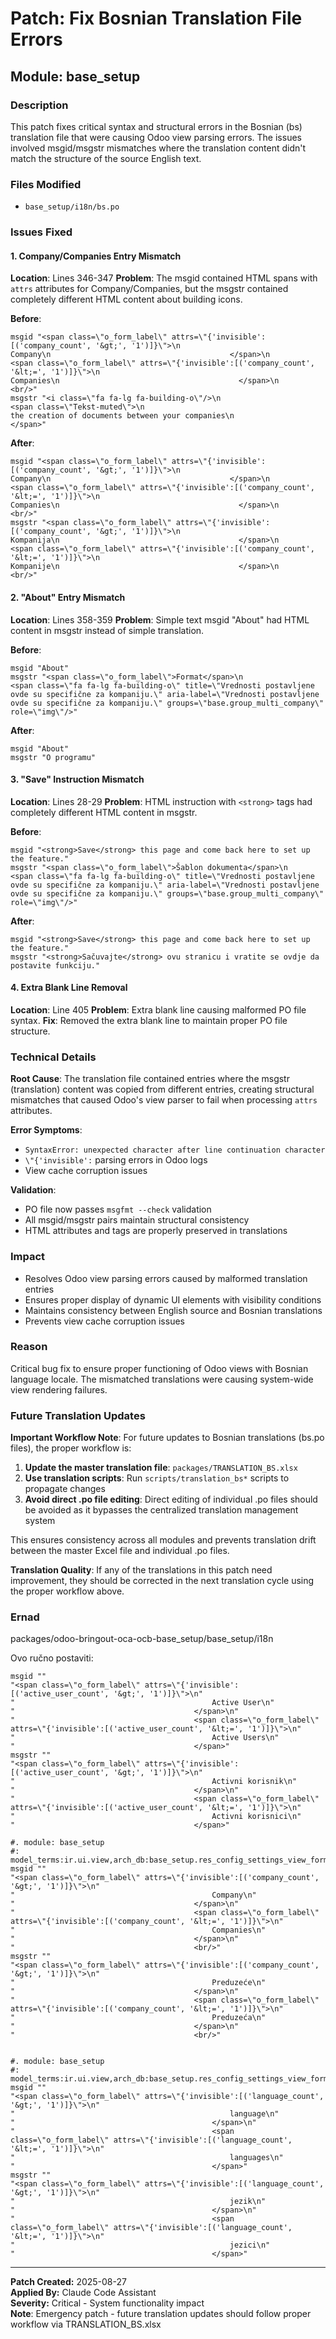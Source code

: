 # Patch: Fix Bosnian Translation File Errors

## Module: base_setup

### Description
This patch fixes critical syntax and structural errors in the Bosnian (bs) translation file that were causing Odoo view parsing errors. The issues involved msgid/msgstr mismatches where the translation content didn't match the structure of the source English text.

### Files Modified
- `base_setup/i18n/bs.po`

### Issues Fixed

#### 1. Company/Companies Entry Mismatch
**Location**: Lines 346-347
**Problem**: The msgid contained HTML spans with `attrs` attributes for Company/Companies, but the msgstr contained completely different HTML content about building icons.

**Before**:
```po
msgid "<span class=\"o_form_label\" attrs=\"{'invisible':[('company_count', '&gt;', '1')]}\">\n                                            Company\n                                        </span>\n                                        <span class=\"o_form_label\" attrs=\"{'invisible':[('company_count', '&lt;=', '1')]}\">\n                                            Companies\n                                        </span>\n                                        <br/>"
msgstr "<i class=\"fa fa-lg fa-building-o\"/>\n                                            <span class=\"Tekst-muted\">\n                                                the creation of documents between your companies\n                                            </span>"
```

**After**:
```po
msgid "<span class=\"o_form_label\" attrs=\"{'invisible':[('company_count', '&gt;', '1')]}\">\n                                            Company\n                                        </span>\n                                        <span class=\"o_form_label\" attrs=\"{'invisible':[('company_count', '&lt;=', '1')]}\">\n                                            Companies\n                                        </span>\n                                        <br/>"
msgstr "<span class=\"o_form_label\" attrs=\"{'invisible':[('company_count', '&gt;', '1')]}\">\n                                            Kompanija\n                                        </span>\n                                        <span class=\"o_form_label\" attrs=\"{'invisible':[('company_count', '&lt;=', '1')]}\">\n                                            Kompanije\n                                        </span>\n                                        <br/>"
```

#### 2. "About" Entry Mismatch
**Location**: Lines 358-359
**Problem**: Simple text msgid "About" had HTML content in msgstr instead of simple translation.

**Before**:
```po
msgid "About"
msgstr "<span class=\"o_form_label\">Format</span>\n                                        <span class=\"fa fa-lg fa-building-o\" title=\"Vrednosti postavljene ovde su specifične za kompaniju.\" aria-label=\"Vrednosti postavljene ovde su specifične za kompaniju.\" groups=\"base.group_multi_company\" role=\"img\"/>"
```

**After**:
```po
msgid "About"
msgstr "O programu"
```

#### 3. "Save" Instruction Mismatch
**Location**: Lines 28-29
**Problem**: HTML instruction with `<strong>` tags had completely different HTML content in msgstr.

**Before**:
```po
msgid "<strong>Save</strong> this page and come back here to set up the feature."
msgstr "<span class=\"o_form_label\">Šablon dokumenta</span>\n                                        <span class=\"fa fa-lg fa-building-o\" title=\"Vrednosti postavljene ovde su specifične za kompaniju.\" aria-label=\"Vrednosti postavljene ovde su specifične za kompaniju.\" groups=\"base.group_multi_company\" role=\"img\"/>"
```

**After**:
```po
msgid "<strong>Save</strong> this page and come back here to set up the feature."
msgstr "<strong>Sačuvajte</strong> ovu stranicu i vratite se ovdje da postavite funkciju."
```

#### 4. Extra Blank Line Removal
**Location**: Line 405
**Problem**: Extra blank line causing malformed PO file syntax.
**Fix**: Removed the extra blank line to maintain proper PO file structure.

### Technical Details

**Root Cause**: The translation file contained entries where the msgstr (translation) content was copied from different entries, creating structural mismatches that caused Odoo's view parser to fail when processing `attrs` attributes.

**Error Symptoms**:
- `SyntaxError: unexpected character after line continuation character`
- `\"{'invisible':` parsing errors in Odoo logs
- View cache corruption issues

**Validation**: 
- PO file now passes `msgfmt --check` validation
- All msgid/msgstr pairs maintain structural consistency
- HTML attributes and tags are properly preserved in translations

### Impact
- Resolves Odoo view parsing errors caused by malformed translation entries
- Ensures proper display of dynamic UI elements with visibility conditions
- Maintains consistency between English source and Bosnian translations
- Prevents view cache corruption issues

### Reason
Critical bug fix to ensure proper functioning of Odoo views with Bosnian language locale. The mismatched translations were causing system-wide view rendering failures.

### Future Translation Updates

**Important Workflow Note**: 
For future updates to Bosnian translations (bs.po files), the proper workflow is:

1. **Update the master translation file**: `packages/TRANSLATION_BS.xlsx`
2. **Use translation scripts**: Run `scripts/translation_bs*` scripts to propagate changes
3. **Avoid direct .po file editing**: Direct editing of individual .po files should be avoided as it bypasses the centralized translation management system

This ensures consistency across all modules and prevents translation drift between the master Excel file and individual .po files.

**Translation Quality**: If any of the translations in this patch need improvement, they should be corrected in the next translation cycle using the proper workflow above.


### Ernad

packages/odoo-bringout-oca-ocb-base_setup/base_setup/i18n


Ovo ručno postaviti:

```
msgid ""
"<span class=\"o_form_label\" attrs=\"{'invisible':[('active_user_count', '&gt;', '1')]}\">\n"
"                                            Active User\n"
"                                        </span>\n"
"                                        <span class=\"o_form_label\" attrs=\"{'invisible':[('active_user_count', '&lt;=', '1')]}\">\n"
"                                            Active Users\n"
"                                        </span>"
msgstr ""
"<span class=\"o_form_label\" attrs=\"{'invisible':[('active_user_count', '&gt;', '1')]}\">\n"
"                                            Activni korisnik\n"
"                                        </span>\n"
"                                        <span class=\"o_form_label\" attrs=\"{'invisible':[('active_user_count', '&lt;=', '1')]}\">\n"
"                                            Activni korisnici\n"
"                                        </span>"

#. module: base_setup
#: model_terms:ir.ui.view,arch_db:base_setup.res_config_settings_view_form
msgid ""
"<span class=\"o_form_label\" attrs=\"{'invisible':[('company_count', '&gt;', '1')]}\">\n"
"                                            Company\n"
"                                        </span>\n"
"                                        <span class=\"o_form_label\" attrs=\"{'invisible':[('company_count', '&lt;=', '1')]}\">\n"
"                                            Companies\n"
"                                        </span>\n"
"                                        <br/>"
msgstr ""
"<span class=\"o_form_label\" attrs=\"{'invisible':[('company_count', '&gt;', '1')]}\">\n"
"                                            Preduzeće\n"
"                                        </span>\n"
"                                        <span class=\"o_form_label\" attrs=\"{'invisible':[('company_count', '&lt;=', '1')]}\">\n"
"                                            Preduzeća\n"
"                                        </span>\n"
"                                        <br/>"


#. module: base_setup
#: model_terms:ir.ui.view,arch_db:base_setup.res_config_settings_view_form
msgid ""
"<span class=\"o_form_label\" attrs=\"{'invisible':[('language_count', '&gt;', '1')]}\">\n"
"                                                language\n"
"                                            </span>\n"
"                                            <span class=\"o_form_label\" attrs=\"{'invisible':[('language_count', '&lt;=', '1')]}\">\n"
"                                                languages\n"
"                                            </span>"
msgstr ""
"<span class=\"o_form_label\" attrs=\"{'invisible':[('language_count', '&gt;', '1')]}\">\n"
"                                                jezik\n"
"                                            </span>\n"
"                                            <span class=\"o_form_label\" attrs=\"{'invisible':[('language_count', '&lt;=', '1')]}\">\n"
"                                                jezici\n"
"                                            </span>"
```



---
**Patch Created:** 2025-08-27  
**Applied By:** Claude Code Assistant  
**Severity:** Critical - System functionality impact  
**Note**: Emergency patch - future translation updates should follow proper workflow via TRANSLATION_BS.xlsx
